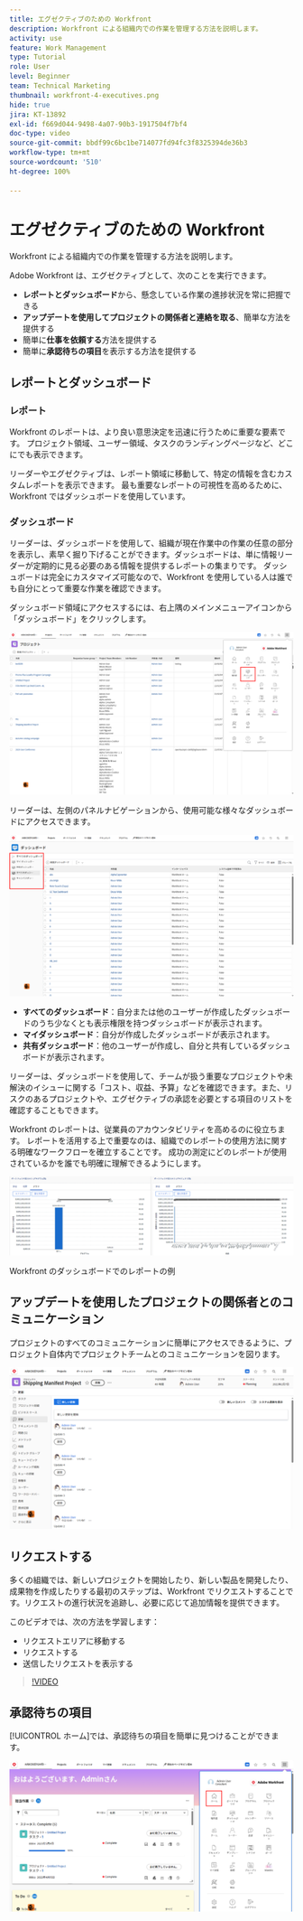 ```yaml
---
title: エグゼクティブのための Workfront
description: Workfront による組織内での作業を管理する方法を説明します。
activity: use
feature: Work Management
type: Tutorial
role: User
level: Beginner
team: Technical Marketing
thumbnail: workfront-4-executives.png
hide: true
jira: KT-13892
exl-id: f669d044-9498-4a07-90b3-1917504f7bf4
doc-type: video
source-git-commit: bbdf99c6bc1be714077fd94fc3f8325394de36b3
workflow-type: tm+mt
source-wordcount: '510'
ht-degree: 100%

---
```


# エグゼクティブのための Workfront

Workfront による組織内での作業を管理する方法を説明します。

Adobe Workfront は、エグゼクティブとして、次のことを実行できます。

* **レポートとダッシュボード**&#x200B;から、懸念している作業の進捗状況を常に把握できる
* **アップデートを使用してプロジェクトの関係者と連絡を取る**、簡単な方法を提供する
* 簡単に&#x200B;**仕事を依頼する**&#x200B;方法を提供する
* 簡単に&#x200B;**承認待ちの項目**&#x200B;を表示する方法を提供する

## レポートとダッシュボード

### レポート

Workfront のレポートは、より良い意思決定を迅速に行うために重要な要素です。 プロジェクト領域、ユーザー領域、タスクのランディングページなど、どこにでも表示できます。

リーダーやエグゼクティブは、レポート領域に移動して、特定の情報を含むカスタムレポートを表示できます。 最も重要なレポートの可視性を高めるために、Workfront ではダッシュボードを使用しています。

### ダッシュボード

リーダーは、ダッシュボードを使用して、組織が現在作業中の作業の任意の部分を表示し、素早く掘り下げることができます。ダッシュボードは、単に情報リーダーが定期的に見る必要のある情報を提供するレポートの集まりです。 ダッシュボードは完全にカスタマイズ可能なので、Workfront を使用している人は誰でも自分にとって重要な作業を確認できます。

ダッシュボード領域にアクセスするには、右上隅のメインメニューアイコンから「ダッシュボード」をクリックします。

![メインメニューの「ダッシュボード」オプションの画像](assets/workfront-4-executives-1.png)

リーダーは、左側のパネルナビゲーションから、使用可能な様々なダッシュボードにアクセスできます。

![ダッシュボードページの画像](assets/workfront-4-executives-2.png)

* **すべてのダッシュボード**：自分または他のユーザーが作成したダッシュボードのうち少なくとも表示権限を持つダッシュボードが表示されます。
* **マイダッシュボード**：自分が作成したダッシュボードが表示されます。
* **共有ダッシュボード**：他のユーザーが作成し、自分と共有しているダッシュボードが表示されます。

リーダーは、ダッシュボードを使用して、チームが扱う重要なプロジェクトや未解決のイシューに関する「コスト、収益、予算」などを確認できます。また、リスクのあるプロジェクトや、エグゼクティブの承認を必要とする項目のリストを確認することもできます。

Workfront のレポートは、従業員のアカウンタビリティを高めるのに役立ちます。 レポートを活用する上で重要なのは、組織でのレポートの使用方法に関する明確なワークフローを確立することです。 成功の測定にどのレポートが使用されているかを誰でも明確に理解できるようにします。

![Workfront のダッシュボードでのレポートの例 ](assets/workfront-4-executives-3.png)

Workfront のダッシュボードでのレポートの例

## アップデートを使用したプロジェクトの関係者とのコミュニケーション

プロジェクトのすべてのコミュニケーションに簡単にアクセスできるように、プロジェクト自体内でプロジェクトチームとのコミュニケーションを図ります。

![アップデートページの画像](assets/workfront-4-executives-4.png)


## リクエストする

多くの組織では、新しいプロジェクトを開始したり、新しい製品を開発したり、成果物を作成したりする最初のステップは、Workfront でリクエストすることです。リクエストの進行状況を追跡し、必要に応じて追加情報を提供できます。

このビデオでは、次の方法を学習します：

* リクエストエリアに移動する
* リクエストする
* 送信したリクエストを表示する

>[!VIDEO](https://video.tv.adobe.com/v/336092/?quality=12&learn=on&enablevpops=1)

## 承認待ちの項目

[!UICONTROL ホーム]では、承認待ちの項目を簡単に見つけることができます。

![ホームページの画像](assets/workfront-4-executives-5.png)

